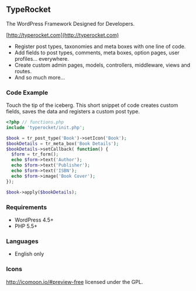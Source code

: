 ## TypeRocket

The WordPress Framework Designed for Developers.

[http://typerocket.com](http://typerocket.com)

- Register post types, taxonomies and meta boxes with one line of code.
- Add fields to post types, comments, meta boxes, option pages, user profiles... everywhere.
- Create custom admin pages, models, controllers, middleware, views and routes.
- And so much more...

### Code Example

Touch the tip of the iceberg. This short snippet of code creates custom fields, saves the data and registers a custom post type. 

```php
<?php // functions.php
include 'typerocket/init.php';

$book = tr_post_type('Book')->setIcon('Book');
$bookDetails = tr_meta_box('Book Details');
$bookDetails->setCallback( function() {
  $form = tr_form();
  echo $form->text('Author');
  echo $form->text('Publisher');
  echo $form->text('ISBN');
  echo $form->image('Book Cover');
});

$book->apply($bookDetails);
```

### Requirements

- WordPress 4.5+
- PHP 5.5+

### Languages

- English only

### Icons

http://icomoon.io/#preview-free licensed under the GPL.